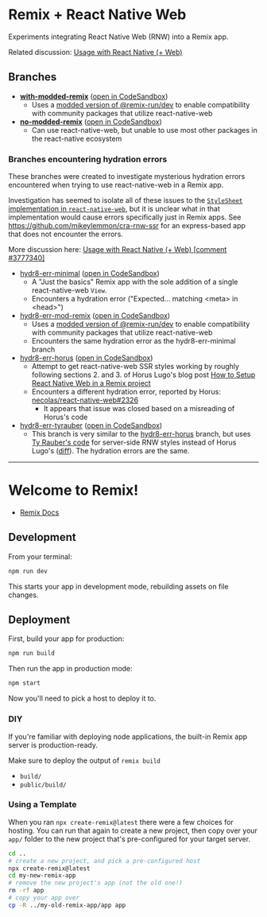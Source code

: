 # Remix + React Native Web

Experiments integrating React Native Web (RNW) into a Remix app.

Related discussion: [Usage with React Native (+ Web)](https://github.com/remix-run/remix/discussions/1578)

## Branches

- **[with-modded-remix](https://github.com/mikeylemmon/remix-rnw/tree/with-modded-remix)**
  ([open in CodeSandbox](https://githubbox.com/mikeylemmon/remix-rnw/blob/with-modded-remix/app/routes/index.tsx))
  - Uses a [modded version of @remix-run/dev](https://github.com/remix-run/remix/compare/main...mikeylemmon:remix:config-add-resolve-opts)
    to enable compatibility with community packages that utilize react-native-web
- **[no-modded-remix](https://github.com/mikeylemmon/remix-rnw/tree/no-modded-remix)**
  ([open in CodeSandbox](https://githubbox.com/mikeylemmon/remix-rnw/blob/no-modded-remix/app/routes/index.tsx))
  - Can use react-native-web, but unable to use most other packages in the
    react-native ecosystem

### Branches encountering hydration errors

These branches were created to investigate mysterious hydration errors
encountered when trying to use react-native-web in a Remix app.

Investigation has seemed to isolate all of these issues to the [`StyleSheet`
implementation in `react-native-web`](https://github.com/necolas/react-native-web/tree/0.18.9/packages/react-native-web/src/exports/StyleSheet),
but it is unclear what in that implementation would cause errors specifically
just in Remix apps. See https://github.com/mikeylemmon/cra-rnw-ssr for an
express-based app that does not encounter the errors.

More discussion here: [Usage with React Native (+ Web) [comment #3777340]](https://github.com/remix-run/remix/discussions/1578#discussioncomment-3777340)

- [hydr8-err-minimal](https://github.com/mikeylemmon/remix-rnw/tree/hydr8-err-minimal)
  ([open in CodeSandbox](https://githubbox.com/mikeylemmon/remix-rnw/blob/hydr8-err-minimal/app/routes/index.tsx))
  - A "Just the basics" Remix app with the sole addition of a single
    react-native-web `View`.
  - Encounters a hydration error ("Expected... matching &lt;meta&gt; in &lt;head&gt;")
- [hydr8-err-mod-remix](https://github.com/mikeylemmon/remix-rnw/tree/hydr8-err-mod-remix) ([open in CodeSandbox](https://githubbox.com/mikeylemmon/remix-rnw/blob/hydr8-err-mod-remix/app/routes/index.tsx))
  - Uses a [modded version of @remix-run/dev](https://github.com/remix-run/remix/compare/main...mikeylemmon:remix:config-add-resolve-opts)
    to enable compatibility with community packages that utilize react-native-web
  - Encounters the same hydration error as the hydr8-err-minimal branch
- [hydr8-err-horus](https://github.com/mikeylemmon/remix-rnw/tree/hydr8-err-horus)
  ([open in CodeSandbox](https://githubbox.com/mikeylemmon/remix-rnw/blob/hydr8-err-horus/app/routes/index.tsx))
  - Attempt to get react-native-web SSR styles working by roughly following
    sections 2. and 3. of Horus Lugo's blog post
    [How to Setup React Native Web in a Remix project](https://horus.dev/blog/react-native-web-remix-setup)
  - Encounters a different hydration error, reported by Horus:
    [necolas/react-native-web#2326](https://github.com/necolas/react-native-web/issues/2326)
    - It appears that issue was closed based on a misreading of Horus's code
- [hydr8-err-tyrauber](https://github.com/mikeylemmon/remix-rnw/tree/hydr8-err-tyrauber)
  ([open in CodeSandbox](https://githubbox.com/mikeylemmon/remix-rnw/blob/hydr8-err-tyrauber/app/routes/index.tsx))
  - This branch is very similar to the
    [hydr8-err-horus](https://github.com/mikeylemmon/remix-rnw/tree/hydr8-err-horus)
    branch, but uses
    [Ty Rauber's code](https://github.com/tyrauber/remix-expo/tree/main/apps/remix/app)
    for server-side RNW styles instead of Horus Lugo's
    ([diff](https://github.com/mikeylemmon/remix-rnw/compare/hydr8-err-horus...hydr8-err-tyrauber)).
    The hydration errors are the same.

---

# Welcome to Remix!

- [Remix Docs](https://remix.run/docs)

## Development

From your terminal:

```sh
npm run dev
```

This starts your app in development mode, rebuilding assets on file changes.

## Deployment

First, build your app for production:

```sh
npm run build
```

Then run the app in production mode:

```sh
npm start
```

Now you'll need to pick a host to deploy it to.

### DIY

If you're familiar with deploying node applications, the built-in Remix app server is production-ready.

Make sure to deploy the output of `remix build`

- `build/`
- `public/build/`

### Using a Template

When you ran `npx create-remix@latest` there were a few choices for hosting. You can run that again to create a new project, then copy over your `app/` folder to the new project that's pre-configured for your target server.

```sh
cd ..
# create a new project, and pick a pre-configured host
npx create-remix@latest
cd my-new-remix-app
# remove the new project's app (not the old one!)
rm -rf app
# copy your app over
cp -R ../my-old-remix-app/app app
```
